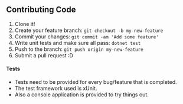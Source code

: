 ## Contributing Code

1. Clone it!
2. Create your feature branch: `git checkout -b my-new-feature`
3. Commit your changes: `git commit -am 'Add some feature'`
4. Write unit tests and make sure all pass: `dotnet test`
5. Push to the branch: `git push origin my-new-feature`
6. Submit a pull request :D

#### Tests

- Tests need to be provided for every bug/feature that is completed.
- The test framework used is xUnit.
- Also a console application is provided to try things out.
